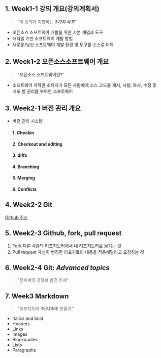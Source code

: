 ## 1. Week1-1 강의 개요(강의계획서)
 >"이 강의가 지향하는 **_3가지 목표_**"  
  * 오픈소스 소프트웨어 개발을 위한 기본 개념과 도구
  * 애자일 기반 소프트웨어 개발 방법
  * 새로운/낮선 소프트웨어 개발 환경 및 도구를 스스로 터득


## 2. Week1-2 오픈소스소프트웨어 개요
 >"**오픈소스 소프트웨어란?**"
  * 소프트웨어 저작권 소유자가 모든 사람에게 소스 코드를 게시, 사용, 복사, 수정 및 배포 할 권리를 부여한 소프트웨어

## 3. Week2-1 버전 관리 개요
 * 버전 관리 시스템
   #### 1. Checkin
   #### 2. Checkout and editing
   #### 3. diffs
   #### 4. Branching
   #### 5. Merging
   #### 6. Conflicts

## 4. Week2-2 Git
 [Github 주소](https://github.com)

## 5. Week2-3 Github, fork, pull request
  1. Fork
     다른 사람의 리포지토리에서 내 리포지토리로 옮기는 것
  2. Pull request
     자신이 변경한 리포지토리 내용을 적용해달라고 요청하는 것

## 6. Week2-4 Git: _Advanced topics_
  >"전세계의 깃허브 발전 추세"

## 7. Week3   Markdown
  >"리포지토리 README 만들기"
   * Italics and bold
   * Headers
   * Links
   * Images
   * Blockquotes
   * Lists
   * Paragraphs
  
   

